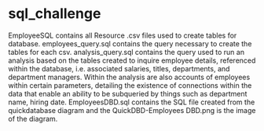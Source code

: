 # sql_challenge

EmployeeSQL contains all Resource .csv files used to create tables for database.
employees_query.sql contains the query necessary to create the tables for each csv.
analysis_query.sql contains the query used to run an analysis based on the tables created to inquire employee details, referenced within the database, i.e. associated salaries, titles, departments, and department managers. Within the analysis are also accounts of employees within certain parameters, detailing the existence of connections within the data that enable an ability to be subqueried by things such as department name, hiring date. 
EmployeesDBD.sql contains the SQL file created from the quickdatabase diagram and the QuickDBD-Employees DBD.png
is the image of the diagram.
